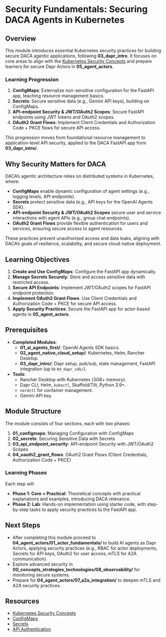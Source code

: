 # Security Fundamentals: Securing DACA Agents in Kubernetes

## Overview
This module introduces essential Kubernetes security practices for building secure DACA agentic applications, following **03_dapr_intro**. It focuses on core areas to align with the [Kubernetes Security Concepts](https://kubernetes.io/docs/concepts/security/) and prepare learners for secure Dapr Actors in **05_agent_actors**.

### Learning Progression
1. **ConfigMaps**: Externalize non-sensitive configuration for the FastAPI app, teaching resource management basics.
2. **Secrets**: Secure sensitive data (e.g., Gemini API keys), building on ConfigMaps.
3. **API-endpoint Security & JWT/OAuth2 Scopes**: Secure FastAPI endpoints using JWT tokens and OAuth2 scopes.
4. **OAuth2 Grant Flows**: Implement Client Credentials and Authorization Code + PKCE flows for secure API access.

This progression moves from foundational resource management to application-level API security, applied to the DACA FastAPI app from **03_dapr_intro/**.

## Why Security Matters for DACA
DACA’s agentic architecture relies on distributed systems in Kubernetes, where:
- **ConfigMaps** enable dynamic configuration of agent settings (e.g., logging levels, API endpoints).
- **Secrets** protect sensitive data (e.g., API keys for the OpenAI Agents SDK).
- **API-endpoint Security & JWT/OAuth2 Scopes** secure user and service interactions with agent APIs (e.g., group chat endpoints).
- **OAuth2 Grant Flows** provide flexible authentication for users and services, ensuring secure access to agent resources.

These practices prevent unauthorized access and data leaks, aligning with DACA’s goals of resilience, scalability, and secure cloud-native deployment.

## Learning Objectives
1. **Create and Use ConfigMaps**: Configure the FastAPI app dynamically.
2. **Manage Secrets Securely**: Store and access sensitive data with restricted access.
3. **Secure API Endpoints**: Implement JWT/OAuth2 scopes for FastAPI endpoint protection.
4. **Implement OAuth2 Grant Flows**: Use Client Credentials and Authorization Code + PKCE for secure API access.
5. **Apply Security Practices**: Secure the FastAPI app for actor-based agents in **05_agent_actors**.


## Prerequisites
- **Completed Modules**:
  - **01_ai_agents_first/**: OpenAI Agents SDK basics.
  - **02_agent_native_cloud_setup/**: Kubernetes, Helm, Rancher Desktop.
  - **03_dapr_intro/**: Dapr setup, pub/sub, state management, FastAPI integration (up to `04_dapr_sdk/`).
- **Tools**:
  - Rancher Desktop with Kubernetes (3GB+ memory).
  - Dapr CLI, Helm, `kubectl`, Skaffold/Tilt, Python 3.9+.
  - `nerdctl` for container management.
  - Gemini API key.


## Module Structure
The module consists of four sections, each with two phases:

1. **01_configmaps**: Managing Configuration with ConfigMaps
2. **02_secrets**: Securing Sensitive Data with Secrets
3. **03_api_endpoint_security**: API-endpoint Security with JWT/OAuth2 Scopes
4. **04_oauth2_grant_flows**: OAuth2 Grant Flows (Client Credentials, Authorization Code + PKCE)

### Learning Phases
Each step will:
- **Phase 1: Core + Practical**: Theoretical concepts with practical explanations and examples, introducing DACA relevance.
- **Phase 2: Lab**: Hands-on implementation using starter code, with step-by-step tasks to apply security practices to the FastAPI app.

## Next Steps
- After completing this module proceed to **04_agent_actors/01_actor_fundamentals/** to build AI agents as Dapr Actors, applying security practices (e.g., RBAC for actor deployments, Secrets for API keys, OAuth2 for user access, mTLS for A2A communication).
- Explore advanced security in **00_concepts_strategies_technologies/08_observability/** for monitoring secure systems.
- Prepare for **04_agent_actors/07_a2a_integration/** to deepen mTLS and A2A security practices.

## Resources
- [Kubernetes Security Concepts](https://kubernetes.io/docs/concepts/security/)
- [ConfigMaps](https://kubernetes.io/docs/concepts/configuration/configmap/)
- [Secrets](https://kubernetes.io/docs/concepts/configuration/secret/)
- [API Authentication](https://kubernetes.io/docs/reference/access-authn-authz/authentication/)